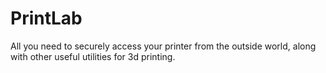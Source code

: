 # PrintLab
All you need to securely access your printer from the outside world, along with other useful utilities for 3d printing.
